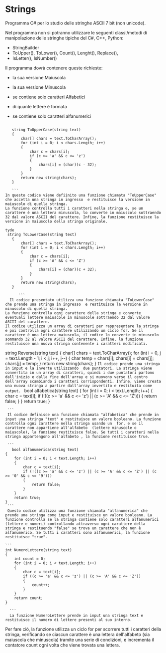 # Strings
Programma C# per lo studio delle stringhe ASCII 7 bit (non unicode).

Nel programma non si potranno utilizzare le seguenti classi/metodi di manipolazione delle stringhe tipiche del C#, C++, Python:

- StringBuilder
- ToUpper(), ToLower(), Count(), Lenght(), Replace(),
- IsLetter(), IsNumber()
 
 Il programma dovrà contenere queste richieste:
 
 - la sua versione Maiuscola
 
- la sua versione Minuscola
 
- se contiene solo caratteri Alfabetici
 
- di quante lettere è formata
 
- se contiene solo caratteri alfanumerici



 ``` 
 
    string ToUpperCase(string text)
    {
        char[] chars = text.ToCharArray();
        for (int i = 0; i < chars.Length; i++)
        {
            char c = chars[i];
            if (c >= 'a' && c <= 'z')
            {
                chars[i] = (char)(c - 32);
            }
        }
        return new string(chars);
    }
    
    ```
 In questo codice viene defiinito una funzione chiamata "ToUpperCase" che accetta una stringa in ingresso  e restituisce la versione in maiuscolo di quella stringa. 
La funzione controlla tutti i caratteri nella stringa e, se un carattere è una lettera minuscola, lo converte in maiuscolo sottraendo 32 dal valore ASCII del carattere. Infine, la funzione restituisce la versione in maiuscolo della stringa originale.

 tyde
  string ToLowerCase(string text)
    {
        char[] chars = text.ToCharArray();
        for (int i = 0; i < chars.Length; i++)
        {
            char c = chars[i];
            if (c >= 'A' && c <= 'Z')
            {
                chars[i] = (char)(c + 32);
            }
        }
        return new string(chars);
    }
    
       ```
   Il codice presentato utilizza una funzione chiamata "ToLowerCase"  che prende una stringa in ingresso  e restituisce la versione in minuscolo di quella stringa. 
La funzione controlla ogni carattere della stringa e converte eventuali lettere maiuscole in minuscole sottraendo 32 dal valore ASCII del carattere.
Il codice utilizza un array di caratteri per rappresentare la stringa e poi controlla ogni carattere utilizzando un ciclo for. Se il carattere è una lettera maiuscola, il codice lo converte in minuscolo sommando 32 al valore ASCII del carattere. Infine, la funzione restituisce una nuova stringa contenente i caratteri modificati.

``` 
string Reverse(string text)
    {
        char[] chars = text.ToCharArray();
        for (int i = 0, j = text.Length - 1; i < j; i++, j--)
        {
            char temp = chars[i];
            chars[i] = chars[j];
            chars[j] = temp;
        }
        return new string(chars);
    }
     ```
     Il codice prende una stringa in input e la inverte utilizzando  due puntatori. La stringa viene convertita in un array di caratteri, quindi i due puntatori partono dall'inizio e dalla fine dell'array e si muovono verso il centro dell'array scambiando i caratteri corrispondenti. Infine, viene creata una nuova stringa a partire dall'array invertito e restituita come output. 
     ``` 
       bool alfabetica(string text)
    {
        for (int i = 0; i < text.Length; i++)
        {
            char c = text[i];
            if (!((c >= 'a' && c <= 'z') || (c >= 'A' && c <= 'Z')))
            {
                return false;
            }
        }
        return true;
    }
    
     ```
     Il codice definisce una funzione chiamata "alfabetica" che prende in input una stringa "text" e restituisce un valore booleano. La funzione controlla ogni carattere nella stringa usando un  for, e se il carattere non appartiene all'alfabeto  (lettere minuscole o maiuscole), la funzione restituisce false. Se tutti i caratteri nella stringa appartengono all'alfabeto , la funzione restituisce true. 
     
     ```
       bool alfanumerica(string text)
    {
        for (int i = 0; i < text.Length; i++)
        {
            char c = text[i];
            if (!((c >= 'a' && c <= 'z') || (c >= 'A' && c <= 'Z') || (c >= '0' && c <= '9')))
            {
                return false;
            }
        }
        return true;
    }
     ```
     Questo codice utilizza una funzione chiamata "alfanumerica" che prende una stringa come input e restituisce un valore booleano. La funzione controlla se la stringa contiene solo caratteri alfanumerici (lettere e numeri) controllando attraverso ogni carattere della stringa e restituendo "false" se trova un carattere che non è alfanumerico. Se tutti i caratteri sono alfanumerici, la funzione restituisce "true".
  
    ```
    int NumeroLettere(string text)
    {
        int count = 0;
        for (int i = 0; i < text.Length; i++)
        {
            char c = text[i];
            if ((c >= 'a' && c <= 'z') || (c >= 'A' && c <= 'Z'))
            {
                count++;
            }
        }
        return count;
    }
    
      ```
      La funzione NumeroLettere prende in input una stringa text e restituisce il numero di lettere presenti al suo interno.
Per fare ciò, la funzione utilizza un ciclo for per scorrere tutti i caratteri della stringa, verificando se ciascun carattere è una lettera dell'alfabeto (sia maiuscola che minuscola) tramite una serie di condizioni, e incrementa il contatore count ogni volta che viene trovata una lettera.
      
     
     
    
     



    
